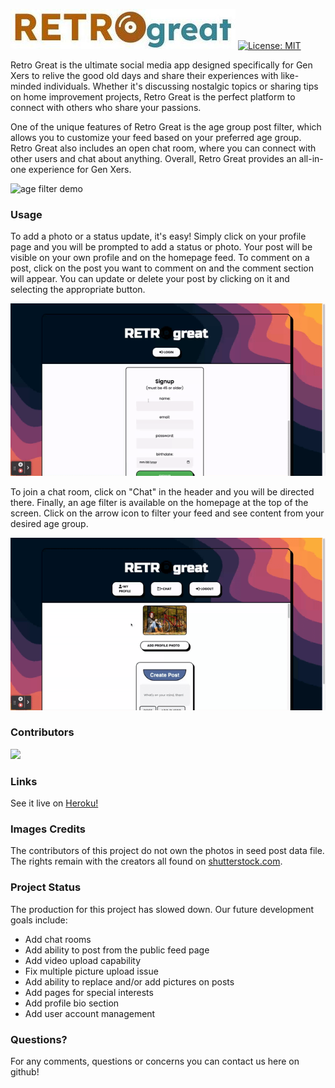![Alt text](assets/imgs/retro-great-font.jpg)
[![License: MIT](https://img.shields.io/badge/License-MIT-yellow.svg)](https://opensource.org/licenses/MIT)

Retro Great is the ultimate social media app designed specifically for Gen Xers to relive the good old days and share their experiences with like-minded individuals. Whether it's discussing nostalgic topics or sharing tips on home improvement projects, Retro Great is the perfect platform to connect with others who share your passions.


One of the unique features of Retro Great is the age group post filter, which allows you to customize your feed based on your preferred age group. Retro Great also includes an open chat room, where you can connect with other users and chat about anything. Overall, Retro Great provides an all-in-one experience for Gen Xers.

![age filter demo](assets/gif/age-filter.gif)

### Usage
To add a photo or a status update, it's easy! Simply click on your profile page and you will be prompted to add a status or photo. Your post will be visible on your own profile and on the homepage feed. To comment on a post, click on the post you want to comment on and the comment section will appear. You can update or delete your post by clicking on it and selecting the appropriate button.

![login demo](assets/gif/login.gif)

To join a chat room, click on "Chat" in the header and you will be directed there. Finally, an age filter is available on the homepage at the top of the screen. Click on the arrow icon to filter your feed and see content from your desired age group.

![chat feature demo](assets/gif/chat.gif)
### Contributors 
<a href="https://github.com/Gatewayss/retro-great/graphs/contributors">
 <img src="https://contrib.rocks/image?repo=Gatewayss/retro-great" />
</a>


### Links
See it live on [Heroku!](https://retro-great-1.herokuapp.com/)

### Images Credits
The contributors of this project do not own the photos in seed post data file. The rights remain with the creators all found on [shutterstock.com](https://www.shutterstock.com/discover/stock-image-0120?ds_ag=FF%3DBrand-Shutter-Stock-Image_AU%3DProspecting&ds_agid=58700002396912626&ds_cid=71700000014879517&ds_eid=700000001400310&ds_rl=1243391&gclid=CjwKCAjw5pShBhB_EiwAvmnNV_60_4IRx4qAMjf6F6dsCGTetBFij1WQ3wWziNOvRDfeFz-OXGa2rhoCmZ8QAvD_BwE&gclsrc=aw.ds&kw=shutter%20stock%20image&utm_campaign=CO%3DUS_LG%3DEN_BU%3DIMG_AD%3DBRAND_TS%3Dlggeneric_RG%3DAMER_AB%3DACQ_CH%3DSEM_OG%3DCONV_PB%3DGoogle&utm_medium=cpc&utm_source=GOOGLE). 

### Project Status
The production for this project has slowed down. Our future development goals include:


- Add chat rooms
- Add ability to post from the public feed page
- Add video upload capability
- Fix multiple picture upload issue
- Add ability to replace and/or add pictures on posts 
- Add pages for special interests
- Add profile bio section
- Add user account management


### Questions?
For any comments, questions or concerns you can contact us here on github!
